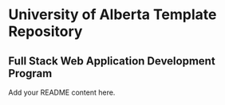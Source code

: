 # University of Alberta Template Repository
## Full Stack Web Application Development Program

Add your README content here.